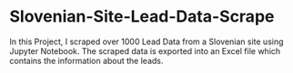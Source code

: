# Slovenian-Site-Lead-Data-Scrape

In this Project, I scraped over 1000 Lead Data from a Slovenian site using Jupyter Notebook. The scraped data is exported into an Excel file which contains the information about the leads.
